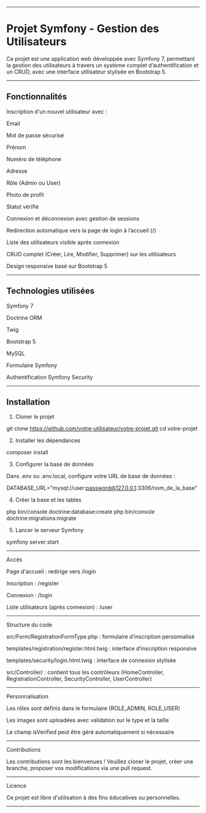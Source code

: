 

---

# Projet Symfony - Gestion des Utilisateurs

Ce projet est une application web développée avec Symfony 7, permettant la gestion des utilisateurs à travers un système complet d’authentification et un CRUD, avec une interface utilisateur stylisée en Bootstrap 5.


---

## Fonctionnalités

Inscription d'un nouvel utilisateur avec :

Email

Mot de passe sécurisé

Prénom

Numéro de téléphone

Adresse

Rôle (Admin ou User)

Photo de profil

Statut vérifié


Connexion et déconnexion avec gestion de sessions

Redirection automatique vers la page de login à l’accueil (/)

Liste des utilisateurs visible après connexion

CRUD complet (Créer, Lire, Modifier, Supprimer) sur les utilisateurs

Design responsive basé sur Bootstrap 5



---

## Technologies utilisées

Symfony 7

Doctrine ORM

Twig

Bootstrap 5

MySQL

Formulaire Symfony

Authentification Symfony Security



---

## Installation

1. Cloner le projet


git clone https://github.com/votre-utilisateur/votre-projet.git
cd votre-projet

2. Installer les dépendances



composer install

3. Configurer la base de données



Dans .env ou .env.local, configure votre URL de base de données :

DATABASE_URL="mysql://user:password@127.0.0.1:3306/nom_de_la_base"

4. Créer la base et les tables



php bin/console doctrine:database:create
php bin/console doctrine:migrations:migrate

5. Lancer le serveur Symfony



symfony server:start


---

Accès

Page d'accueil : redirige vers /login

Inscription : /register

Connexion : /login

Liste utilisateurs (après connexion) : /user



---

Structure du code

src/Form/RegistrationFormType.php : formulaire d’inscription personnalisé

templates/registration/register.html.twig : interface d’inscription responsive

templates/security/login.html.twig : interface de connexion stylisée

src/Controller/ : contient tous les contrôleurs (HomeController, RegistrationController, SecurityController, UserController)



---

Personnalisation

Les rôles sont définis dans le formulaire (ROLE_ADMIN, ROLE_USER)

Les images sont uploadées avec validation sur le type et la taille

Le champ isVerified peut être géré automatiquement si nécessaire



---

Contributions

Les contributions sont les bienvenues ! Veuillez cloner le projet, créer une branche, proposer vos modifications via une pull request.


---

Licence

Ce projet est libre d'utilisation à des fins éducatives ou personnelles.


---
